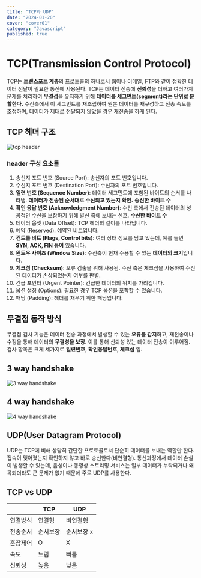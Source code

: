 ```yaml
---
title: "TCP와 UDP"
date: "2024-01-20"
cover: "cover01"
category: "Javascript"
published: true
---
```


# TCP(Transmission Control Protocol)

TCP는 **트랜스포트 계층**의 프로토콜의 하나로서 웹이나 이메일, FTP와 같이 정확한 데이터 전달이 필요한 통신에 사용된다. TCP는 데이터 전송에 **신뢰성**을 더하고 여러가지 문제를 처리하여 **무결성**을 유지하기 위해 **데이터를 세그먼트(segment)라는 단위로 분할한다.** 수신측에서 이 세그먼트를 재조립하여 원본 데이터를 재구성하고 전송 속도를 조정하며, 데이터가 제대로 전달되지 않았을 경우 재전송을 하게 된다.

## TCP 헤더 구조

![tcp header](/imgs/blog/posts/tcp-udp/tcp_header.png)

### header 구성 요소들

1. 송신지 포트 번호 (Source Port): 송신자의 포트 번호입니다.
2. 수신지 포트 번호 (Destination Port): 수신자의 포트 번호입니다.
3. **일련 번호 (Sequence Number)**: 데이터 세그먼트에 포함된 바이트의 순서를 나타냄. **데이터가 전송된 순서대로 수신되고 있는지 확인.** **송신한 바이트 수**
4. **확인 응답 번호 (Acknowledgment Number)**: 수신 측에서 전송된 데이터의 성공적인 수신을 보장하기 위해 발신 측에 보내는 신호. **수신한 바이트 수**
5. 데이터 옵셋 (Data Offset): TCP 헤더의 길이를 나타냅니다.
6. 예약 (Reserved): 예약된 비트입니다.
7. **컨트롤 비트 (Flags, Control bits)**: 여러 상태 정보를 담고 있는데, 예를 들면 **SYN, ACK, FIN 등이** 있습니다.
8. **윈도우 사이즈 (Window Size)**: 수신측이 현재 수용할 수 있는 **데이터의 크기**입니다.
9. **체크섬 (Checksum)**: 오류 검출을 위해 사용됨. 수신 측은 체크섬을 사용하여 수신된 데이터가 손상되었는지 여부를 판별.
10. 긴급 포인터 (Urgent Pointer): 긴급한 데이터의 위치를 가리킵니다.
11. 옵션 설정 (Options): 필요한 경우 TCP 옵션을 포함할 수 있습니다.
12. 패딩 (Padding): 헤더를 채우기 위한 패딩입니다.

## 무결점 동작 방식

무결점 검사 기능은 데이터 전송 과정에서 발생할 수 있는 **오류를 감지**하고, 재전송이나 수정을 통해 데이터의 **무결성을 보장**. 이를 통해 신뢰성 있는 데이터 전송이 이루어짐. 검사 항목은 크게 세가지로 **일련번호, 확인응답번호, 체크섬** 임.

## 3 way handshake

![3 way handshake](/imgs/blog/posts/tcp-udp/handshake3.png)

## 4 way handshake

![4 way handshake](/imgs/blog/posts/tcp-udp/handshake4.png)

## UDP(User Datagram Protocol)

UDP는 TCP에 비해 상당히 간단한 프로토콜로서 단순히 데이터를 보내는 역할만 한다. 접속이 맺어졌는지 확인하지 않고 바로 송신한다(비연결형). 통신과정에서 데이터 손실이 발생할 수 있는데, 음성이나 동영상 스트리밍 서비스는 일부 데이터가 누락되거나 왜곡되더라도 큰 문제가 없기 때문에 주로 UDP를 사용한다.

## TCP vs UDP

|          | TCP      | UDP        |
| -------- | -------- | ---------- |
| 연결방식 | 연결형   | 비연결형   |
| 전송순서 | 순서보장 | 순서보장 x |
| 혼잡제어 | O        | X          |
| 속도     | 느림     | 빠름       |
| 신뢰성   | 높음     | 낮음       |
